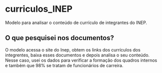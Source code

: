 # curriculos_INEP
Modelo para analisar o conteúdo de currículo de integrantes do INEP.

## O que pesquisei nos documentos?
O modelo acessa o site do Inep, obtem os links dos currículos dos integrentes, baixa esses documentos e depois analisa o seu conteúdo. Nesse caso, usei os dados para verificar a formação dos quadros internos e também que 98% se tratam de funcionários de carreira. 
